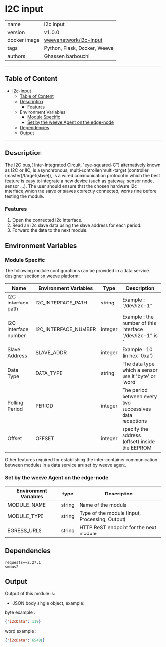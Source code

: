 # I2C input

|              |                                                                             |
| ------------ | ----------------------------------------------------------------------------|
| name         | i2c input                                                                   |
| version      | v1.0.0                                                                      |
| docker image | [weevenetwork/i2c-input](https://hub.docker.com/r/weevenetwork/i2c-input)   |
| tags         | Python, Flask, Docker, Weeve                                                |
| authors      | Ghassen barbouchi                                                           |

***
## Table of Content

- [i2c-input](#i2c-input)
  - [Table of Content](#table-of-content)
  - [Description](#description)
     - [Features](#features)
  - [Environment Variables](#environment-variables)
    - [Module Specific](#module-specific)
    - [Set by the weeve Agent on the edge-node](#set-by-the-weeve-agent-on-the-edge-node)
  - [Dependencies](#dependencies)
  - [Output](#output)

***

## Description
The I2C bus,( Inter-Integrated Circuit, "eye-squared-C") alternatively known as I2C or IIC, is a synchronous, multi-controller/multi-target (controller (master)/target(slave)), is a wired communication protocol in which the best feature is easy to integrate a new device (such as gateway, sensor node, sensor ...).
The user should ensure that the chosen hardware i2c interface,which the slave or slaves correctly connected, works fine before testing the module.

### Features
1. Open the connected i2c interface.
2. Read an i2c slave data using the slave address for each period.
3. Forward the data to the next module.

## Environment Variables

### Module Specific
The following module configurations can be provided in a data service designer section on weeve platform:

| Name                | Environment Variables | Type    | Description                                                   |
|---------------------|-----------------------|---------|---------------------------------------------------------------|
| I2C interface path  | I2C_INTERFACE_PATH    | string  | Example : "/dev/i2c-1"                                        |
| I2C interface number| I2C_INTERFACE_NUMBER  | integer | Example : the number of this interface "/dev/i2c-1" is 1      |
| Slave Address       | SLAVE_ADDR            | integer | Example : 10 (in hex '0xa')                                   |
| Data Type           | DATA_TYPE             | string  | The data type which a sensor use it 'byte' or 'word'          |
| Polling Period      | PERIOD                | integer | The period between every two successives data receptions      |
| Offset              | OFFSET                | integer | specify the address (offset) inside the EEPROM                |

Other features required for establishing the inter-container communication between modules in a data service are set by weeve agent.

### Set by the weeve Agent on the edge-node

| Environment Variables | type   | Description                                    |
| --------------------- | ------ | ---------------------------------------------- |
| MODULE_NAME           | string | Name of the module                             |
| MODULE_TYPE           | string | Type of the module (Input, Processing, Output) |
| EGRESS_URLS           | string | HTTP ReST endpoint for the next module         |

## Dependencies
```
requests==2.27.1
smbus2
```
## Output

Output of this module is:

* JSON body single object, example:

byte example :
```json
{"i2cData": 119}
```
word example :
```json
{"i2cData": 65481}
```
